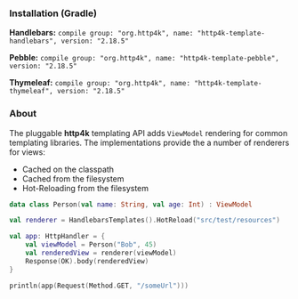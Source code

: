 ### Installation (Gradle)
**Handlebars:** ```compile group: "org.http4k", name: "http4k-template-handlebars", version: "2.18.5"```

**Pebble:** ```compile group: "org.http4k", name: "http4k-template-pebble", version: "2.18.5"```

**Thymeleaf:** ```compile group: "org.http4k", name: "http4k-template-thymeleaf", version: "2.18.5"```

### About
The pluggable **http4k** templating API adds `ViewModel` rendering for common templating libraries. The implementations provide the a number of renderers for views:
* Cached on the classpath
* Cached from the filesystem
* Hot-Reloading from the filesystem

```kotlin
data class Person(val name: String, val age: Int) : ViewModel

val renderer = HandlebarsTemplates().HotReload("src/test/resources")

val app: HttpHandler = {
    val viewModel = Person("Bob", 45)
    val renderedView = renderer(viewModel)
    Response(OK).body(renderedView)
}

println(app(Request(Method.GET, "/someUrl")))
```
